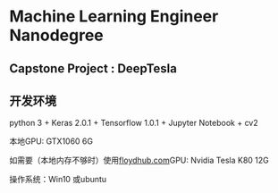 # Machine Learning Engineer Nanodegree

## Capstone Project : DeepTesla

## 开发环境

python 3 + Keras 2.0.1 + Tensorflow 1.0.1 + Jupyter Notebook + cv2

本地GPU: GTX1060 6G

如需要（本地内存不够时）使用[floydhub.com](https://www.floydhub.com)GPU: Nvidia Tesla K80 12G

操作系统：Win10 或ubuntu
